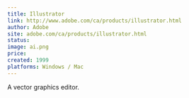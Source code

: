 ```yaml
---
title: Illustrator
link: http://www.adobe.com/ca/products/illustrator.html
author: Adobe
site: adobe.com/ca/products/illustrator.html
status: 
image: ai.png
price: 
created: 1999
platforms: Windows / Mac
---
```


A vector graphics editor.
